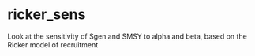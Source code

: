 # ricker_sens
Look at the sensitivity of Sgen and SMSY to alpha and beta, based on the Ricker model of recruitment

